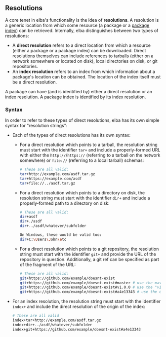 ## Resolutions

A core tenet in elba's functionality is the idea of **resolutions**. A resolution is a generic location from which some resource (a package or a [package index](./indices.md)) can be retrieved. Internally, elba distinguishes between two types of resolutions:

- A **direct resolution** refers to a direct location from which a resource (either a package or a package index) can be downloaded. Direct resolutions themselves can include references to tarballs (either on a network somewhere or located on disk), local directories on disk, or git repositories.
- An **index resolution** refers to an index from which information about a package's location can be obtained. The location of the index itself must be a direct resolution.

A package can have (and is identified by) either a direct resolution or an index resolution. A package index is identified by its index resolution.

### Syntax

In order to refer to these types of direct resolutions, elba has its own simple syntax for "resolution strings":

- Each of the types of direct resolutions has its own syntax:

  - For a direct resolution which points to a tarball, the resolution string must start with the identifier `tar+` and include a properly-formed URL with either the `http://`/`https://` (referring to a tarball on the network somewhere) or `file://` (referring to a local tarball) schemas:

    ```sh
    # These are all valid:
    tar+http://example.com/asdf.tar.gz
    tar+https://example.com/asdf
    tar+file://../asdf.tar.gz
    ```

  - For a direct resolution which points to a directory on disk, the resolution string must start with the identifier `dir+` and include a properly-formed path to a directory on disk:
  
    ```sh
    # These are all valid:
    dir+asdf
    dir+./asdf
    dir+../asdf/whatever/subfolder

    On Windows, these would be valid too:
    dir+C:\Users\John\etc
    ```

  - For a direct resolution which points to a git repository, the resolution string must start with the identifier `git+` and provide the URL of the repository in question. Additionally, a git ref can be specified as part of the fragment of the URL:

    ```sh
    # These are all valid:
    git+https://github.com/example/doesnt-exist
    git+https://github.com/example/doesnt-exist#master # use the master branch
    git+https://github.com/example/doesnt-exist#v1.0.0 # use the "v1.0.0" tag
    git+https://github.com/example/doesnt-exist#a4e13343 # use the commit "a4e13343"
    ```

- For an index resolution, the resolution string must start with the identifier `index+` and include the direct resolution of the origin of the index:

  ```sh
  # These are all valid
  index+tar+http://example.com/asdf.tar.gz
  index+dir+../asdf/whatever/subfolder
  index+git+https://github.com/example/doesnt-exist#a4e13343
  ```